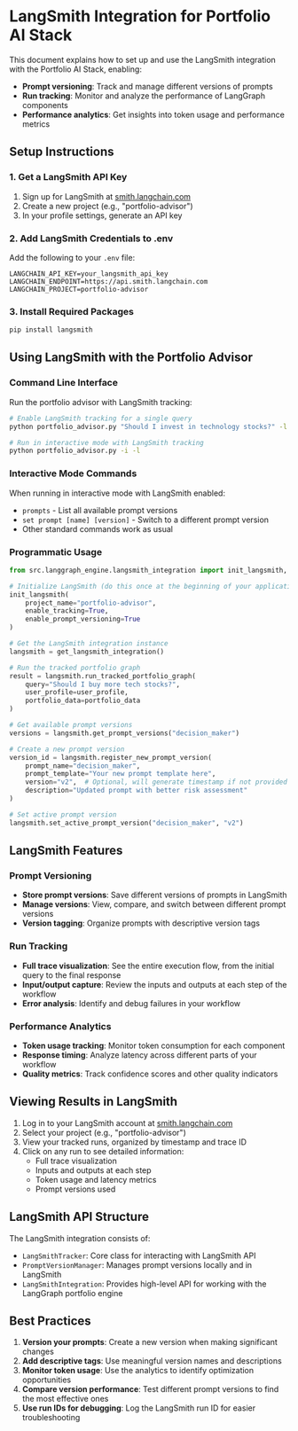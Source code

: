 # LangSmith Integration for Portfolio AI Stack

This document explains how to set up and use the LangSmith integration with the Portfolio AI Stack, enabling:

- **Prompt versioning**: Track and manage different versions of prompts
- **Run tracking**: Monitor and analyze the performance of LangGraph components
- **Performance analytics**: Get insights into token usage and performance metrics

## Setup Instructions

### 1. Get a LangSmith API Key

1. Sign up for LangSmith at [smith.langchain.com](https://smith.langchain.com)
2. Create a new project (e.g., "portfolio-advisor")
3. In your profile settings, generate an API key

### 2. Add LangSmith Credentials to .env

Add the following to your `.env` file:

```
LANGCHAIN_API_KEY=your_langsmith_api_key
LANGCHAIN_ENDPOINT=https://api.smith.langchain.com
LANGCHAIN_PROJECT=portfolio-advisor
```

### 3. Install Required Packages

```bash
pip install langsmith
```

## Using LangSmith with the Portfolio Advisor

### Command Line Interface

Run the portfolio advisor with LangSmith tracking:

```bash
# Enable LangSmith tracking for a single query
python portfolio_advisor.py "Should I invest in technology stocks?" -l

# Run in interactive mode with LangSmith tracking
python portfolio_advisor.py -i -l
```

### Interactive Mode Commands

When running in interactive mode with LangSmith enabled:

- `prompts` - List all available prompt versions
- `set prompt [name] [version]` - Switch to a different prompt version
- Other standard commands work as usual

### Programmatic Usage

```python
from src.langgraph_engine.langsmith_integration import init_langsmith, get_langsmith_integration

# Initialize LangSmith (do this once at the beginning of your application)
init_langsmith(
    project_name="portfolio-advisor",
    enable_tracking=True,
    enable_prompt_versioning=True
)

# Get the LangSmith integration instance
langsmith = get_langsmith_integration()

# Run the tracked portfolio graph
result = langsmith.run_tracked_portfolio_graph(
    query="Should I buy more tech stocks?",
    user_profile=user_profile,
    portfolio_data=portfolio_data
)

# Get available prompt versions
versions = langsmith.get_prompt_versions("decision_maker")

# Create a new prompt version
version_id = langsmith.register_new_prompt_version(
    prompt_name="decision_maker", 
    prompt_template="Your new prompt template here",
    version="v2",  # Optional, will generate timestamp if not provided
    description="Updated prompt with better risk assessment"
)

# Set active prompt version
langsmith.set_active_prompt_version("decision_maker", "v2")
```

## LangSmith Features

### Prompt Versioning

- **Store prompt versions**: Save different versions of prompts in LangSmith
- **Manage versions**: View, compare, and switch between different prompt versions
- **Version tagging**: Organize prompts with descriptive version tags

### Run Tracking

- **Full trace visualization**: See the entire execution flow, from the initial query to the final response
- **Input/output capture**: Review the inputs and outputs at each step of the workflow
- **Error analysis**: Identify and debug failures in your workflow

### Performance Analytics

- **Token usage tracking**: Monitor token consumption for each component
- **Response timing**: Analyze latency across different parts of your workflow
- **Quality metrics**: Track confidence scores and other quality indicators

## Viewing Results in LangSmith

1. Log in to your LangSmith account at [smith.langchain.com](https://smith.langchain.com)
2. Select your project (e.g., "portfolio-advisor")
3. View your tracked runs, organized by timestamp and trace ID
4. Click on any run to see detailed information:
   - Full trace visualization
   - Inputs and outputs at each step
   - Token usage and latency metrics
   - Prompt versions used

## LangSmith API Structure

The LangSmith integration consists of:

- `LangSmithTracker`: Core class for interacting with LangSmith API
- `PromptVersionManager`: Manages prompt versions locally and in LangSmith
- `LangSmithIntegration`: Provides high-level API for working with the LangGraph portfolio engine

## Best Practices

1. **Version your prompts**: Create a new version when making significant changes
2. **Add descriptive tags**: Use meaningful version names and descriptions
3. **Monitor token usage**: Use the analytics to identify optimization opportunities
4. **Compare version performance**: Test different prompt versions to find the most effective ones
5. **Use run IDs for debugging**: Log the LangSmith run ID for easier troubleshooting 